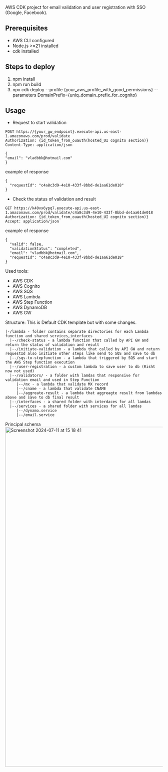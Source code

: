 AWS CDK project for email validation and user registration with SSO (Google, Facebook).

## Prerequisites

- AWS CLI configured
- Node.js >=21 installed
- cdk installed

## Steps to deploy

1. npm install
2. npm run build
3. npx cdk deploy --profile {your_aws_profile_with_good_permissions} --parameters DomainPrefix={uniq_domain_prefix_for_cognito}

## Usage
- Request to start validation
```shell
POST https://{your_gw_endpoint}.execute-api.us-east-1.amazonaws.com/prod/validate
Authorization: {id_token_from_ouauth(hosted_UI cognito section)}
Content-Type: application/json

{
"email": "vladbbk@hotmail.com"
}
```
example of response
```shell
{
  "requestId": "c4a8c3d9-4e10-433f-8bbd-de1aa61de018"
}
```
- Check the status of validation and result
```shell
GET https://k40vx6ypq7.execute-api.us-east-1.amazonaws.com/prod/validate/c4a8c3d9-4e10-433f-8bbd-de1aa61de018
Authorization: {id_token_from_ouauth(hosted_UI cognito section)}
Accept: application/json
```
example of response
```shell
{
  "valid": false,
  "validationStatus": "completed",
  "email": "vladbbk@hotmail.com",
  "requestId": "c4a8c3d9-4e10-433f-8bbd-de1aa61de018"
}
```

Used tools:
- AWS CDK
- AWS Cognito
- AWS SQS
- AWS Lambda
- AWS Step Function
- AWS DynamoDB
- AWS GW

Structure:
This is Default CDK template but with some changes.
```shell 
|-/lambda - folder contains separate directories for each Lambda function and shared services,interfaces
  |--/check-status - a lambda function that called by API GW and return the status of validation and result
  |--/initiate-validation - a lambda that called by API GW and return requestId also initiate other steps like send to SQS and save to db
  |--/sqs-to-stepfunction - a lambda that triggered by SQS and start the AWS Step function execution
  |--/user-registration - a custom lambda to save user to db (Risht now not used)
  |--/validators/ - a folder with lamdas that responsive for validation email and used in Step Function
     |--/mx - a lambda that validate MX record
     |--/cname - a lambda that validate CNAME
     |--/aggreate-result - a lambda that aggreagte result from lambdas above and save to db final result
  |--/interfaces - a shared folder with interdaces for all lamdas
  |--/services - a shared folder with services for all lamdas
     |--/dynamo.service
     |--/email.service
```

Principal schema
<img width="1085" alt="Screenshot 2024-07-11 at 15 18 41" src="https://github.com/user-attachments/assets/646257a2-3f88-4810-93e4-742511354555">
